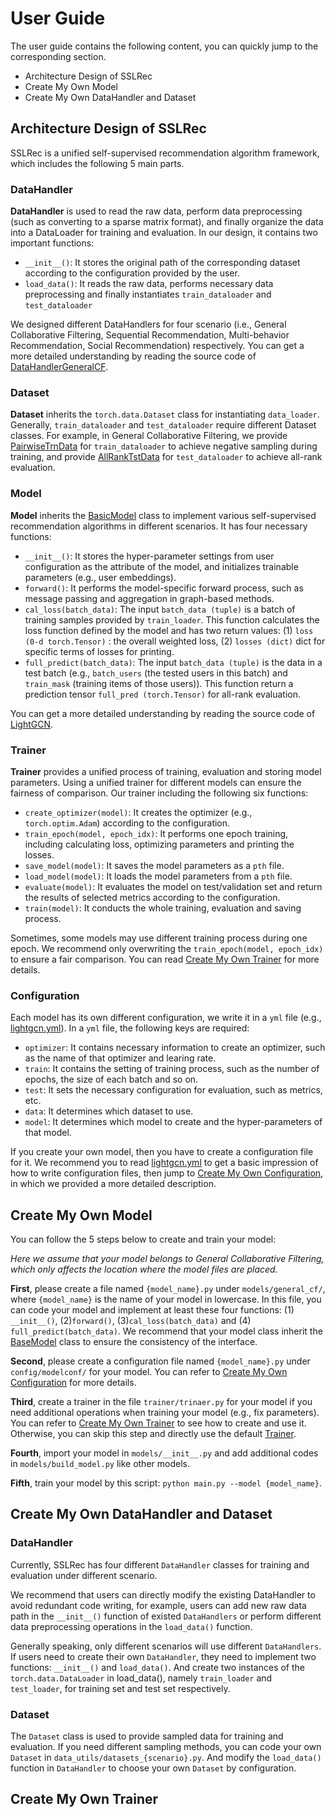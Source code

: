 # User Guide
The user guide contains the following content, you can quickly jump to the corresponding section.

+ Architecture Design of SSLRec
+ Create My Own Model
+ Create My Own DataHandler and Dataset

## Architecture Design of SSLRec
SSLRec is a unified self-supervised recommendation algorithm framework, 
which includes the following 5 main parts.
### DataHandler
**DataHandler** is used to read the raw data, perform data preprocessing (such as converting to a sparse matrix format), and finally organize the data into a DataLoader for training and evaluation.
In our design, it contains two important functions:
+ ```__init__()```: It stores the original path of the corresponding dataset according to the configuration provided by the user.
+ ```load_data()```: It reads the raw data, performs necessary data preprocessing and finally instantiates ```train_dataloader``` and ```test_dataloader```

We designed different DataHandlers for four scenario (i.e., General Collaborative Filtering, Sequential Recommendation, Multi-behavior Recommendation, 
Social Recommendation) respectively. You can get a more detailed understanding by reading the source code of [DataHandlerGeneralCF](https://github.com/HKUDS/SSLRec/blob/main/data_utils/data_handler_general_cf.py).

### Dataset
**Dataset** inherits the ```torch.data.Dataset``` class for instantiating ```data_loader```. 
Generally, ```train_dataloader``` and ```test_dataloader``` require different Dataset classes. 
For example, in General Collaborative Filtering, we provide [PairwiseTrnData](https://github.com/HKUDS/SSLRec/blob/main/data_utils/datasets_general_cf.py) for ```train_dataloader``` to achieve negative sampling during training, 
and provide [AllRankTstData](https://github.com/HKUDS/SSLRec/blob/main/data_utils/datasets_general_cf.py) for ```test_dataloader``` to achieve all-rank evaluation.

### Model
**Model** inherits the [BasicModel](https://github.com/HKUDS/SSLRec/blob/main/models/base_model.py) class to implement various self-supervised recommendation algorithms in different scenarios.
It has four necessary functions:
+ ```__init__()```: It stores the hyper-parameter settings from user configuration as the attribute of the model, and initializes trainable parameters (e.g., user embeddings).
+ ```forward()```: It performs the model-specific forward process, such as message passing and aggregation in graph-based methods.
+ ```cal_loss(batch_data)```: The input ```batch_data (tuple)``` is a batch of training samples provided by ```train_loader```. 
  This function calculates the loss function defined by the model and has two return values: (1) ```loss (0-d torch.Tensor)``` : the overall weighted loss, (2) ```losses (dict)``` dict for specific terms of losses for printing.
+ ```full_predict(batch_data)```: The input ```batch_data (tuple)``` is the data in a test batch (e.g., ```batch_users``` (the tested users in this batch) and ```train_mask``` (training items of those users)). 
  This function return a prediction tensor ```full_pred (torch.Tensor)``` for all-rank evaluation.

You can get a more detailed understanding by reading the source code of [LightGCN](https://github.com/HKUDS/SSLRec/blob/main/models/general_cf/lightgcn.py).

### Trainer
**Trainer** provides a unified process of training, evaluation and storing model parameters. 
Using a unified trainer for different models can ensure the fairness of comparison. Our trainer including the following six functions:
+ ```create_optimizer(model)```: It creates the optimizer (e.g., ```torch.optim.Adam```) according to the configuration.
+ ```train_epoch(model, epoch_idx)```: It performs one epoch training, including calculating loss, optimizing parameters and printing the losses.
+ ```save_model(model)```: It saves the model parameters as a ```pth``` file.
+ ```load_model(model)```: It loads the model parameters from a ```pth``` file.
+ ```evaluate(model)```: It evaluates the model on test/validation set and return the results of selected metrics according to the configuration.
+ ```train(model)```: It conducts the whole training, evaluation and saving process.

Sometimes, some models may use different training process during one epoch. 
We recommend only overwriting the ```train_epoch(model, epoch_idx)``` to ensure a fair comparison.
You can read [Create My Own Trainer]() for more details.

### Configuration
Each model has its own different configuration, we write it in a ```yml``` file (e.g., [lightgcn.yml](https://github.com/HKUDS/SSLRec/blob/main/config/modelconf/lightgcn.yml)).
In a ```yml``` file, the following keys are required:
+ ```optimizer```: It contains necessary information to create an optimizer, such as the name of that optimizer and learing rate.
+ ```train```: It contains the setting of training process, such as the number of epochs, the size of each batch and so on.
+ ```test```: It sets the necessary configuration for evaluation, such as metrics, etc.
+ ```data```: It determines which dataset to use.
+ ```model```: It determines which model to create and the hyper-parameters of that model.

If you create your own model, then you have to create a configuration file for it. We recommend you to read 
[lightgcn.yml](https://github.com/HKUDS/SSLRec/blob/main/config/modelconf/lightgcn.yml) to get a basic impression of how to write configuration files, 
then jump to [Create My Own Configuration](), in which we provided a more detailed description.

## Create My Own Model
You can follow the 5 steps below to create and train your model:

_Here we assume that your model belongs to General Collaborative Filtering, which only affects the location where the model files are placed._

**First**, please create a file named ```{model_name}.py``` under ```models/general_cf/```, where ```{model_name}``` is the name of your model in lowercase.
In this file, you can code your model and implement at least these four functions: (1) ```__init__()```, (2)```forward()```, (3)```cal_loss(batch_data)``` and (4) ```full_predict(batch_data)```.
We recommend that your model class inherit the [BaseModel](https://github.com/HKUDS/SSLRec/blob/main/models/base_model.py) class to ensure the consistency of the interface.

**Second**, please create a configuration file named ```{model_name}.py``` under ```config/modelconf/``` for your model. 
You can refer to [Create My Own Configuration]() for more details.

**Third**, create a trainer in the file ```trainer/trinaer.py``` for your model if you need additional operations when training your model (e.g., fix parameters).
You can refer to [Create My Own Trainer]() to see how to create and use it. 
Otherwise, you can skip this step and directly use the default [Trainer](https://github.com/HKUDS/SSLRec/blob/main/trainer/trainer.py).

**Fourth**, import your model in ```models/__init__.py``` and add additional codes in ```models/build_model.py``` like other models.

**Fifth**, train your model by this script: ```python main.py --model {model_name}```.

## Create My Own DataHandler and Dataset

### DataHandler
Currently, SSLRec has four different ```DataHandler``` classes for training and evaluation under different scenario.

We recommend that users can directly modify the existing DataHandler to avoid redundant code writing, 
for example, users can add new raw data path in the ```__init__()``` function of existed ```DataHandlers``` 
or perform different data preprocessing operations in the ```load_data()``` function.

Generally speaking, only different scenarios will use different ```DataHandlers```. 
If users need to create their own ```DataHandler```, they need to implement two functions: ```__init__()``` and ```load_data()```. 
And create two instances of the ```torch.data.DataLoader``` in load_data(), namely ```train_loader``` and ```test_loader```, for training set and test set respectively.

### Dataset

The ```Dataset``` class is used to provide sampled data for training and evaluation. 
If you need different sampling methods, you can code your own ```Dataset``` in ```data_utils/datasets_{scenario}.py```. 
And modify the ```load_data()``` function in ```DataHandler``` to choose your own ```Dataset``` by configuration.

## Create My Own Trainer
